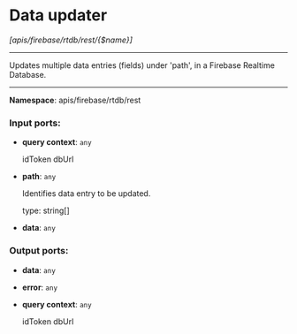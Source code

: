 # Data updater

_[apis/firebase/rtdb/rest/{$name}]_

---

Updates multiple data entries (fields) under 'path', in a Firebase Realtime Database.

---

__Namespace__: apis/firebase/rtdb/rest

### Input ports:

* __query context__: ` any `

    idToken
    dbUrl


* __path__: ` any `

    Identifies data entry to be updated.
    
    type: string[]


* __data__: ` any `

### Output ports:

* __data__: ` any `


* __error__: ` any `


* __query context__: ` any `

    idToken
    dbUrl

